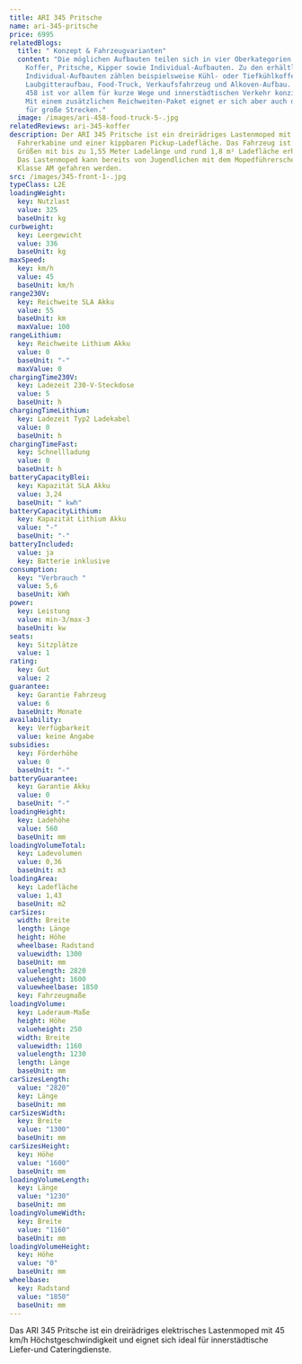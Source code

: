 ```yaml
---
title: ARI 345 Pritsche
name: ari-345-pritsche
price: 6995
relatedBlogs:
  title: " Konzept & Fahrzeugvarianten"
  content: "Die möglichen Aufbauten teilen sich in vier Oberkategorien auf:
    Koffer, Pritsche, Kipper sowie Individual-Aufbauten. Zu den erhältlichen
    Individual-Aufbauten zählen beispielsweise Kühl- oder Tiefkühlkoffer,
    Laubgitteraufbau, Food-Truck, Verkaufsfahrzeug und Alkoven-Aufbau. Der ARI
    458 ist vor allem für kurze Wege und innerstädtischen Verkehr konzipiert.
    Mit einem zusätzlichen Reichweiten-Paket eignet er sich aber auch durchaus
    für große Strecken."
  image: /images/ari-458-food-truck-5-.jpg
relatedReviews: ari-345-koffer
description: Der ARI 345 Pritsche ist ein dreirädriges Lastenmoped mit offener
  Fahrerkabine und einer kippbaren Pickup-Ladefläche. Das Fahrzeug ist in drei
  Größen mit bis zu 1,55 Meter Ladelänge und rund 1,8 m² Ladefläche erhältlich.
  Das Lastenmoped kann bereits von Jugendlichen mit dem Mopedführerschein der
  Klasse AM gefahren werden.
src: /images/345-front-1-.jpg
typeClass: L2E
loadingWeight:
  key: Nutzlast
  value: 325
  baseUnit: kg
curbweight:
  key: Leergewicht
  value: 336
  baseUnit: kg
maxSpeed:
  key: km/h
  value: 45
  baseUnit: km/h
range230V:
  key: Reichweite SLA Akku
  value: 55
  baseUnit: km
  maxValue: 100
rangeLithium:
  key: Reichweite Lithium Akku
  value: 0
  baseUnit: "-"
  maxValue: 0
chargingTime230V:
  key: Ladezeit 230-V-Steckdose
  value: 5
  baseUnit: h
chargingTimeLithium:
  key: Ladezeit Typ2 Ladekabel
  value: 0
  baseUnit: h
chargingTimeFast:
  key: Schnellladung
  value: 0
  baseUnit: h
batteryCapacityBlei:
  key: Kapazität SLA Akku
  value: 3,24
  baseUnit: " kwh"
batteryCapacityLithium:
  key: Kapazität Lithium Akku
  value: "-"
  baseUnit: "-"
batteryIncluded:
  value: ja
  key: Batterie inklusive
consumption:
  key: "Verbrauch "
  value: 5,6
  baseUnit: kWh
power:
  key: Leistung
  value: min-3/max-3
  baseUnit: kw
seats:
  key: Sitzplätze
  value: 1
rating:
  key: Gut
  value: 2
guarantee:
  key: Garantie Fahrzeug
  value: 6
  baseUnit: Monate
availability:
  key: Verfügbarkeit
  value: keine Angabe
subsidies:
  key: Förderhöhe
  value: 0
  baseUnit: "-"
batteryGuarantee:
  key: Garantie Akku
  value: 0
  baseUnit: "-"
loadingHeight:
  key: Ladehöhe
  value: 560
  baseUnit: mm
loadingVolumeTotal:
  key: Ladevolumen
  value: 0,36
  baseUnit: m3
loadingArea:
  key: Ladefläche
  value: 1,43
  baseUnit: m2
carSizes:
  width: Breite
  length: Länge
  height: Höhe
  wheelbase: Radstand
  valuewidth: 1300
  baseUnit: mm
  valuelength: 2820
  valueheight: 1600
  valuewheelbase: 1850
  key: Fahrzeugmaße
loadingVolume:
  key: Laderaum-Maße
  height: Höhe
  valueheight: 250
  width: Breite
  valuewidth: 1160
  valuelength: 1230
  length: Länge
  baseUnit: mm
carSizesLength:
  value: "2820"
  key: Länge
  baseUnit: mm
carSizesWidth:
  key: Breite
  value: "1300"
  baseUnit: mm
carSizesHeight:
  key: Höhe
  value: "1600"
  baseUnit: mm
loadingVolumeLength:
  key: Länge
  value: "1230"
  baseUnit: mm
loadingVolumeWidth:
  key: Breite
  value: "1160"
  baseUnit: mm
loadingVolumeHeight:
  key: Höhe
  value: "0"
  baseUnit: mm
wheelbase:
  key: Radstand
  value: "1850"
  baseUnit: mm
---
```


Das ARI 345 Pritsche ist ein dreirädriges elektrisches Lastenmoped mit 45 km/h Höchstgeschwindigkeit und eignet sich ideal für innerstädtische Liefer-und Cateringdienste.
